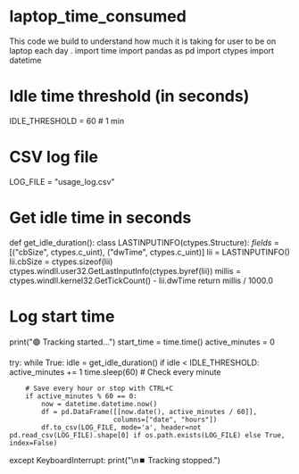 # laptop_time_consumed
This code we build to understand how much it is taking for user to be on laptop each day .
import time
import pandas as pd
import ctypes
import datetime

# Idle time threshold (in seconds)
IDLE_THRESHOLD = 60  # 1 min

# CSV log file
LOG_FILE = "usage_log.csv"

# Get idle time in seconds
def get_idle_duration():
    class LASTINPUTINFO(ctypes.Structure):
        _fields_ = [("cbSize", ctypes.c_uint), ("dwTime", ctypes.c_uint)]
    lii = LASTINPUTINFO()
    lii.cbSize = ctypes.sizeof(lii)
    ctypes.windll.user32.GetLastInputInfo(ctypes.byref(lii))
    millis = ctypes.windll.kernel32.GetTickCount() - lii.dwTime
    return millis / 1000.0

# Log start time
print("🟢 Tracking started...")
start_time = time.time()
active_minutes = 0

try:
    while True:
        idle = get_idle_duration()
        if idle < IDLE_THRESHOLD:
            active_minutes += 1
        time.sleep(60)  # Check every minute

        # Save every hour or stop with CTRL+C
        if active_minutes % 60 == 0:
            now = datetime.datetime.now()
            df = pd.DataFrame([[now.date(), active_minutes / 60]],
                              columns=["date", "hours"])
            df.to_csv(LOG_FILE, mode='a', header=not pd.read_csv(LOG_FILE).shape[0] if os.path.exists(LOG_FILE) else True, index=False)
except KeyboardInterrupt:
    print("\n⏹️ Tracking stopped.")
